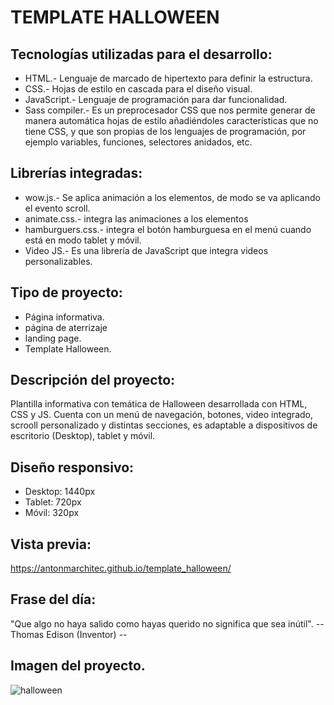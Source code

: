 # TEMPLATE HALLOWEEN

## Tecnologías utilizadas para el desarrollo:
- HTML.- Lenguaje de marcado de hipertexto para definir la estructura.
- CSS.- Hojas de estilo en cascada para el diseño visual.
- JavaScript.- Lenguaje de programación para dar funcionalidad. 
- Sass compiler.- Es un preprocesador CSS que nos permite generar de manera automática hojas de estilo añadiéndoles características que no tiene CSS, y que son propias de los lenguajes de programación, por ejemplo variables, funciones, selectores anidados, etc.

## Librerías integradas: 
- wow.js.- Se aplica animación a los elementos, de modo se va aplicando el evento scroll.
- animate.css.- integra las animaciones a los elementos
- hamburguers.css.- integra el botón hamburguesa en el menú cuando está en modo tablet y móvil.
- Video JS.- Es una librería de JavaScript que integra videos personalizables.

## Tipo de proyecto:
- Página informativa.
- página de aterrizaje
- landing page.
- Template Halloween.

## Descripción del proyecto:
Plantilla informativa con temática de Halloween desarrollada con HTML, CSS y JS. Cuenta con un menú de navegación, botones, video integrado, scrooll personalizado y distintas secciones, es adaptable a dispositivos de escritorio (Desktop), tablet y móvil.

## Diseño responsivo:
- Desktop: 1440px
- Tablet: 720px
- Móvil: 320px

## Vista previa:
https://antonmarchitec.github.io/template_halloween/


## Frase del día:
"Que algo no haya salido como hayas querido no significa que sea inútil".
-- Thomas Edison (Inventor) --

## Imagen del proyecto.
![halloween](https://user-images.githubusercontent.com/70084380/202974586-af03bbff-e3fc-4a17-834a-8e9896ec9ef6.jpg)






